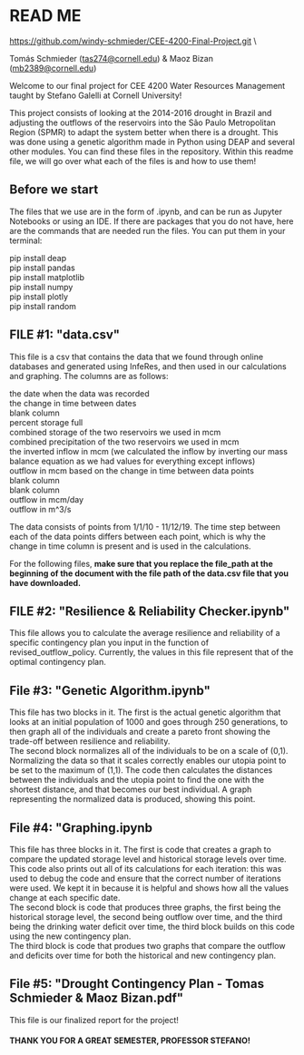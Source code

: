# READ ME
https://github.com/windy-schmieder/CEE-4200-Final-Project.git \

Tomás Schmieder (tas274@cornell.edu) & Maoz Bizan (mb2389@cornell.edu)



Welcome to our final project for CEE 4200 Water Resources Management taught by Stefano Galelli at Cornell University!

This project consists of looking at the 2014-2016 drought in Brazil and adjusting the outflows of the reservoirs into the São Paulo Metropolitan Region (SPMR) to adapt the system better when there is a drought. This was done using a genetic algorithm made in Python using DEAP and several other modules. You can find these files in the repository. Within this readme file, we will go over what each of the files is and how to use them!

## Before we start

The files that we use are in the form of .ipynb, and can be run as Jupyter Notebooks or using an IDE. If there are packages that you do not have, here are the commands that are needed run the files. You can put them in your terminal:

  pip install deap \
  pip install pandas\
  pip install matplotlib\
  pip install numpy\
  pip install plotly\
  pip install random
  

## FILE #1: "data.csv"

This file is a csv that contains the data that we found through online databases and generated using InfeRes, and then used in our calculations and graphing. The columns are as follows:

  the date when the data was recorded \
  the change in time between dates \
  blank column \
  percent storage full \
  combined storage of the two reservoirs we used in mcm \
  combined precipitation of the two reservoirs we used in mcm \
  the inverted inflow in mcm (we calculated the inflow by inverting our mass balance equation as we had values for everything except inflows) \
  outflow in mcm based on the change in time between data points \
  blank column \
  blank column \
  outflow in mcm/day \
  outflow in m^3/s

The data consists of points from 1/1/10 - 11/12/19. The time step between each of the data points differs between each point, which is why the change in time column is present and is used in the calculations.

For the following files, **make sure that you replace the file_path at the beginning of the document with the file path of the data.csv file that you have downloaded.**
## FILE #2: "Resilience & Reliability Checker.ipynb"

This file allows you to calculate the average resilience and reliability of a specific contingency plan you input in the function of revised_outflow_policy. Currently, the values in this file represent that of the optimal contingency plan.

## File #3: "Genetic Algorithm.ipynb"

This file has two blocks in it. The first is the actual genetic algorithm that looks at an initial population of 1000 and goes through 250 generations, to then graph all of the individuals and create a pareto front showing the trade-off between resilience and reliability. \
The second block normalizes all of the individuals to be on a scale of (0,1). Normalizing the data so that it scales correctly enables our utopia point to be set to the maximum of (1,1). The code then calculates the distances between the individuals and the utopia point to find the one with the shortest distance, and that becomes our best individual. A graph representing the normalized data is produced, showing this point.

## File #4: "Graphing.ipynb

This file has three blocks in it. The first is code that creates a graph to compare the updated storage level and historical storage levels over time. This code also prints out all of its calculations for each iteration: this was used to debug the code and ensure that the correct number of iterations were used. We kept it in because it is helpful and shows how all the values change at each specific date. \
The second block is code that produces three graphs, the first being the historical storage level, the second being outflow over time, and the third being the drinking water deficit over time, the third block builds on this code using the new contingency plan. \
The third block is code that produes two graphs that compare the outflow and deficits over time for both the historical and new contingency plan.

## File #5: "Drought Contingency Plan - Tomas Schmieder & Maoz Bizan.pdf"

This file is our finalized report for the project!

#### THANK YOU FOR A GREAT SEMESTER, PROFESSOR STEFANO!

